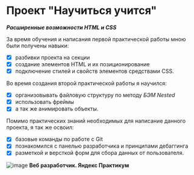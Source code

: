 # Проект "Научиться учится"
***Расширенные возможности HTML и CSS***

За время обучения и написания первой практической работы мною были получены навыки:
- [x] разбивки проекта на секции
- [x] создание элементов HTML и их позиционирование
- [x] подключение стилей и свойств элементов средствами CSS.

Во время создания второй практической работы я научился:
- [x] организовывать файловую структуру по методу _БЭМ Nested_
- [x] использовать фреймы
- [x] а так же анимировать объекты.

Помимо практических знаний необходимых для написание данного проекта, я так же освоил:
- [x] базовые команды по работе с Git
- [x] познакомился с панелью разработчика и принципами дебаггинга
- [x] разметкой и версткой форм для сбора данных от пользователя.

![image](https://github.com/Vova-iz-Tambova/how-to-learn/assets/121602490/fc5ca063-3324-4d5c-94d7-89d711341356)
**Веб разработчик. Яндекс Практикум**
